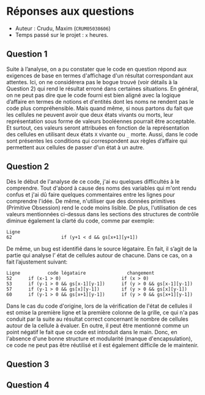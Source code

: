 # Réponses aux questions

  - Auteur : Crudu, Maxim (`CRUM05038606`)
  - Temps passé sur le projet : `x` heures.

## Question 1
Suite à l’analyse, on a pu constater que le code en question répond aux exigences de base en termes d'affichage d'un 
résultat correspondant aux attentes. Ici, on ne considérera pas le bogue trouvé (voir détails à la Question 2) qui rend
 le résultat erroné dans certaines situations. 
En général, on ne peut pas dire que le code fourni est bien aligné avec la logique d’affaire en termes de notions et 
d'entités dont les noms ne rendent pas le code plus compréhensible. Mais quand même, si nous partons du fait que les 
cellules ne peuvent avoir que deux états vivants ou morts, leur représentation sous forme de valeurs booléennes pourrait
 être acceptable. Et surtout, ces valeurs seront attribuées en fonction de la représentation des cellules en utilisant 
 deux états `X` vivante ou `_` morte. Aussi, dans le code sont présentes les conditions qui correspondent aux règles 
 d’affaire qui permettent aux cellules de passer d'un état à un autre.

## Question 2
Dès le début de l'analyse de ce code, j'ai eu quelques difficultés à le comprendre. Tout d'abord à cause des noms des 
variables qui m'ont rendu confus et j'ai dû faire quelques commentaires entre les lignes pour comprendre l'idée. 
De même, n'utiliser que des données primitives (Primitive Obsession) rend le code moins lisible. De plus, l'utilisation 
de ces valeurs mentionnées ci-dessus dans les sections des structures de contrôle diminue également la clarté du code, 
comme par exemple:
```
Ligne
62                  if (y+1 < d && gs[x+1][y+1])
```
De même, un bug est identifié dans le source légataire. En fait, il s’agit de la partie qui analyse l’ état de cellules 
autour de chacune. Dans ce cas, on a fait l’ajustement suivant:
```
Ligne          code légataire               changement          
52      if (x-1 > 0)                      if (x > 0)  
53      if (y-1 > 0 && gs[x-1][y-1])      if (y > 0 && gs[x-1][y-1])
57      if (y-1 > 0 && gs[x][y-1])        if (y > 0 && gs[x][y-1]) 
60      if (y-1 > 0 && gs[x+1][y-1])      if (y > 0 && gs[x+1][y-1])
```
Dans le cas du code d'origine, lors de la vérification de l'état de cellules il est omise la première ligne et la 
première colonne de la grille, ce qui n'a pas conduit par la suite au résultat correct concernant le nombre de cellules 
autour de la cellule à évaluer.
En outre, il peut être mentionné comme un point négatif le fait que ce code est introduit dans le main. Donc, en 
l'absence d'une bonne structure et modularité (manque d'encapsulation), ce code ne peut pas être réutilisé et il est 
également difficile de le maintenir.

## Question 3

## Question 4
